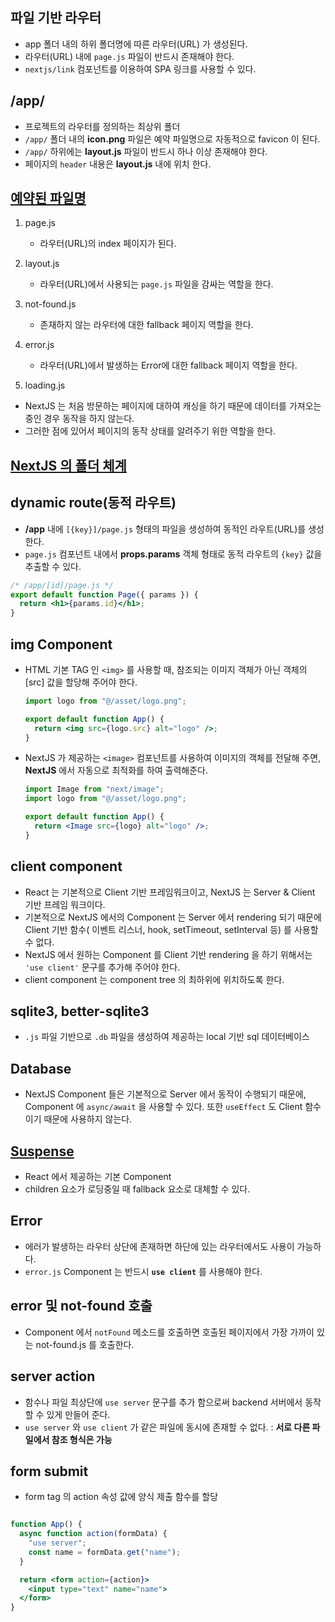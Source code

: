 ## 파일 기반 라우터

- app 폴더 내의 하위 폴더명에 따른 라우터(URL) 가 생성된다.
- 라우터(URL) 내에 `page.js` 파일이 반드시 존재해야 한다.
- `nextjs/link` 컴포넌트를 이용하여 SPA 링크를 사용할 수 있다.

## /app/

- 프로젝트의 라우터를 정의하는 최상위 폴더
- `/app/` 폴더 내의 **icon.png** 파일은 예약 파일명으로 자동적으로 favicon 이 된다.
- `/app/` 하위에는 **layout.js** 파일이 반드시 하나 이상 존재해야 한다.
- 페이지의 `header` 내용은 **layout.js** 내에 위치 한다.

## [예약된 파일명](https://nextjs.org/docs/app/api-reference/file-conventions)

1. page.js

   - 라우터(URL)의 index 페이지가 된다.

2. layout.js

   - 라우터(URL)에서 사용되는 `page.js` 파일을 감싸는 역할을 한다.

3. not-found.js

   - 존재하지 않는 라우터에 대한 fallback 페이지 역할을 한다.

4. error.js

   - 라우터(URL)에서 발생하는 Error에 대한 fallback 페이지 역할을 한다.

5. loading.js

- NextJS 는 처음 방문하는 페이지에 대하여 캐싱을 하기 때문에 데이터를 가져오는 중인 경우 동작을 하지 않는다.
- 그러한 점에 있어서 페이지의 동작 상태를 알려주기 위한 역할을 한다.

## [NextJS 의 폴더 체계](https://nextjs.org/docs/app/building-your-application/routing/colocation)

## dynamic route(동적 라우트)

- **/app** 내에 `[{key}]/page.js` 형태의 파일을 생성하여 동적인 라우트(URL)를 생성한다.
- `page.js` 컴포넌트 내에서 **props.params** 객체 형태로 동적 라우트의 `{key}` 값을 추출할 수 있다.

```jsx
/* /app/[id]/page.js */
export default function Page({ params }) {
  return <h1>{params.id}</h1>;
}
```

## img Component

- HTML 기본 TAG 인 `<img>` 를 사용할 때, 참조되는 이미지 객체가 아닌 객체의 [src] 값을 할당해 주어야 한다.

  ```jsx
  import logo from "@/asset/logo.png";

  export default function App() {
    return <img src={logo.src} alt="logo" />;
  }
  ```

- NextJS 가 제공하는 `<image>` 컴포넌트를 사용하여 이미지의 객체를 전달해 주면, **NextJS** 에서 자동으로 최적화를 하여 출력해준다.

  ```jsx
  import Image from "next/image";
  import logo from "@/asset/logo.png";

  export default function App() {
    return <Image src={logo} alt="logo" />;
  }
  ```

## client component

- React 는 기본적으로 Client 기반 프레임워크이고, NextJS 는 Server & Client 기반 프레임 워크이다.
- 기본적으로 NextJS 에서의 Component 는 Server 에서 rendering 되기 때문에 Client 기반 함수( 이벤트 리스너, hook, setTimeout, setInterval 등) 를 사용할 수 없다.
- NextJS 에서 원하는 Component 를 Client 기반 rendering 을 하기 위해서는 `'use client'` 문구를 추가해 주어야 한다.
- client component 는 component tree 의 최하위에 위치하도록 한다.

## sqlite3, better-sqlite3

- `.js` 파일 기반으로 `.db` 파일을 생성하여 제공하는 local 기반 sql 데이터베이스

## Database

- NextJS Component 들은 기본적으로 Server 에서 동작이 수행되기 때문에, Component 에 `async/await` 을 사용할 수 있다. 또한 `useEffect` 도 Client 함수이기 때문에 사용하지 않는다.

## [Suspense](react.dev/reference/react/Suspense)

- React 에서 제공하는 기본 Component
- children 요소가 로딩중일 때 fallback 요소로 대체할 수 있다.

## Error

- 에러가 발생하는 라우터 상단에 존재하면 하단에 있는 라우터에서도 사용이 가능하다.
- `error.js` Component 는 반드시 **`use client`** 를 사용해야 한다.

## error 및 not-found 호출

- Component 에서 `notFound` 메소드를 호출하면 호출된 페이지에서 가장 가까이 있는 not-found.js 를 호출한다.

## server action

- 함수나 파일 최상단에 `use server` 문구를 추가 함으로써 backend 서버에서 동작할 수 있게 만들어 준다.
- `use server` 와 `use client` 가 같은 파일에 동시에 존재할 수 없다. : **서로 다른 파일에서 참조 형식은 가능**

## form submit

- form tag 의 action 속성 값에 양식 제출 함수를 할당

```jsx

function App() {
  async function action(formData) {
    "use server";
    const name = formData.get("name");
  }

  return <form action={action}>
    <input type="text" name="name">
  </form>
}

```
